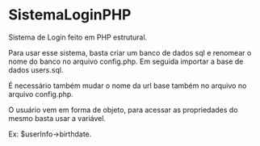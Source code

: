 # SistemaLoginPHP
Sistema de Login feito em PHP estrutural.

Para usar esse sistema, basta criar um banco de dados sql e renomear o nome do banco no arquivo config.php.
Em seguida importar a base de dados users.sql.

É necessário também mudar o nome da url base também no arquivo no arquivo config.php.

O usuário vem em forma de objeto, para acessar as propriedades do mesmo basta usar a variável.

Ex:
$userInfo->birthdate.
